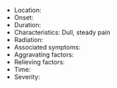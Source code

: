 - Location:
- Onset:
- Duration:
- Characteristics: Dull, steady pain
- Radiation:
- Associated symptoms:
- Aggravating factors:
- Relieving factors:
- Time:
- Severity:
